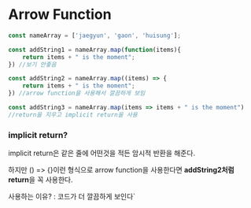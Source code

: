 # Arrow Function

``` js
const nameArray = ['jaegyun', 'gaon', 'huisung'];

const addString1 = nameArray.map(function(items){
    return items + " is the moment";
}) //보기 안좋음

const addString2 = nameArray.map((items) => {
    return items + " is the moment";
}) //arrow function을 사용해서 깔끔하게 보임

const addString3 = nameArray.map(items => items + " is the moment")
//return을 지우고 implicit return을 사용
```

### implicit return?

implicit return은 같은 줄에 어떤것을 적든 암시적 반환을 해준다.

하지만 () => {}이런 형식으로 arrow function을 사용한다면 **addString2처럼 return**을 꼭 사용한다.

사용하는 이유? : 코드가 더 깔끔하게 보인다`